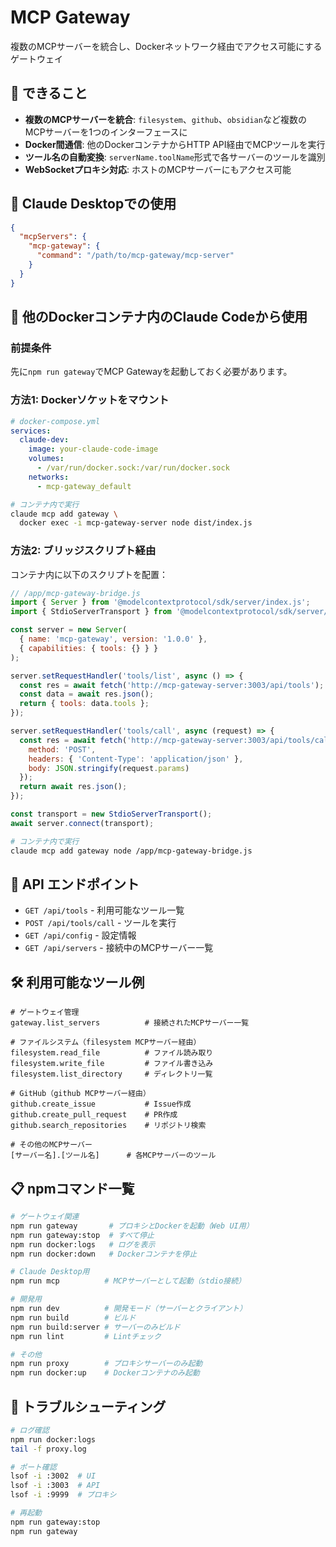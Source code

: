 # MCP Gateway

複数のMCPサーバーを統合し、Dockerネットワーク経由でアクセス可能にするゲートウェイ

## 🎯 できること

- **複数のMCPサーバーを統合**: `filesystem`、`github`、`obsidian`など複数のMCPサーバーを1つのインターフェースに
- **Docker間通信**: 他のDockerコンテナからHTTP API経由でMCPツールを実行
- **ツール名の自動変換**: `serverName.toolName`形式で各サーバーのツールを識別
- **WebSocketプロキシ対応**: ホストのMCPサーバーにもアクセス可能

## 🤖 Claude Desktopでの使用

```json
{
  "mcpServers": {
    "mcp-gateway": {
      "command": "/path/to/mcp-gateway/mcp-server"
    }
  }
}
```

## 🐳 他のDockerコンテナ内のClaude Codeから使用

### 前提条件
先に`npm run gateway`でMCP Gatewayを起動しておく必要があります。

### 方法1: Dockerソケットをマウント
```yaml
# docker-compose.yml
services:
  claude-dev:
    image: your-claude-code-image
    volumes:
      - /var/run/docker.sock:/var/run/docker.sock
    networks:
      - mcp-gateway_default
```

```bash
# コンテナ内で実行
claude mcp add gateway \
  docker exec -i mcp-gateway-server node dist/index.js
```

### 方法2: ブリッジスクリプト経由
コンテナ内に以下のスクリプトを配置：

```javascript
// /app/mcp-gateway-bridge.js
import { Server } from '@modelcontextprotocol/sdk/server/index.js';
import { StdioServerTransport } from '@modelcontextprotocol/sdk/server/stdio.js';

const server = new Server(
  { name: 'mcp-gateway', version: '1.0.0' },
  { capabilities: { tools: {} } }
);

server.setRequestHandler('tools/list', async () => {
  const res = await fetch('http://mcp-gateway-server:3003/api/tools');
  const data = await res.json();
  return { tools: data.tools };
});

server.setRequestHandler('tools/call', async (request) => {
  const res = await fetch('http://mcp-gateway-server:3003/api/tools/call', {
    method: 'POST',
    headers: { 'Content-Type': 'application/json' },
    body: JSON.stringify(request.params)
  });
  return await res.json();
});

const transport = new StdioServerTransport();
await server.connect(transport);
```

```bash
# コンテナ内で実行
claude mcp add gateway node /app/mcp-gateway-bridge.js
```

## 📡 API エンドポイント

- `GET /api/tools` - 利用可能なツール一覧
- `POST /api/tools/call` - ツールを実行
- `GET /api/config` - 設定情報
- `GET /api/servers` - 接続中のMCPサーバー一覧

## 🛠️ 利用可能なツール例

```
# ゲートウェイ管理
gateway.list_servers          # 接続されたMCPサーバー一覧

# ファイルシステム（filesystem MCPサーバー経由）
filesystem.read_file          # ファイル読み取り
filesystem.write_file         # ファイル書き込み
filesystem.list_directory     # ディレクトリ一覧

# GitHub（github MCPサーバー経由）
github.create_issue           # Issue作成
github.create_pull_request    # PR作成
github.search_repositories    # リポジトリ検索

# その他のMCPサーバー
[サーバー名].[ツール名]      # 各MCPサーバーのツール
```

## 📋 npmコマンド一覧

```bash
# ゲートウェイ関連
npm run gateway       # プロキシとDockerを起動（Web UI用）
npm run gateway:stop  # すべて停止
npm run docker:logs   # ログを表示
npm run docker:down   # Dockerコンテナを停止

# Claude Desktop用
npm run mcp          # MCPサーバーとして起動（stdio接続）

# 開発用
npm run dev          # 開発モード（サーバーとクライアント）
npm run build        # ビルド
npm run build:server # サーバーのみビルド
npm run lint         # Lintチェック

# その他
npm run proxy        # プロキシサーバーのみ起動
npm run docker:up    # Dockerコンテナのみ起動
```

## 🔧 トラブルシューティング

```bash
# ログ確認
npm run docker:logs
tail -f proxy.log

# ポート確認
lsof -i :3002  # UI
lsof -i :3003  # API
lsof -i :9999  # プロキシ

# 再起動
npm run gateway:stop
npm run gateway
```

